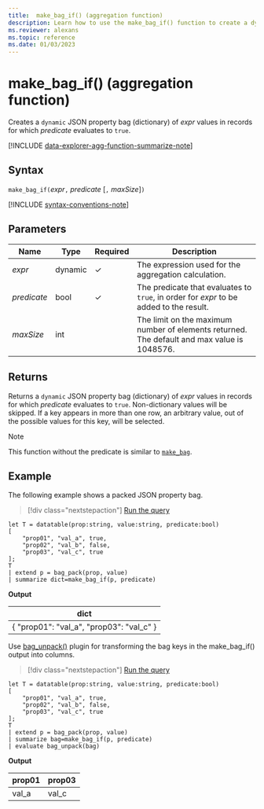 ```yaml
---
title:  make_bag_if() (aggregation function)
description: Learn how to use the make_bag_if() function to create a dynamic JSON property bag of expression values where the predicate evaluates to true.
ms.reviewer: alexans
ms.topic: reference
ms.date: 01/03/2023
---
```

# make_bag_if() (aggregation function)

Creates a `dynamic` JSON property bag (dictionary) of *expr* values in records for which *predicate* evaluates to `true`.

[!INCLUDE [data-explorer-agg-function-summarize-note](../../includes/data-explorer-agg-function-summarize-note.md)]

## Syntax

`make_bag_if(`*expr*`,` *predicate* [`,` *maxSize*]`)`

[!INCLUDE [syntax-conventions-note](../../includes/syntax-conventions-note.md)]

## Parameters

| Name | Type | Required | Description |
|--|--|--|--|
| *expr* | dynamic | &check; | The expression used for the aggregation calculation. |
| *predicate* | bool | &check; | The predicate that evaluates to `true`, in order for *expr* to be added to the result. |
| *maxSize* | int |  | The limit on the maximum number of elements returned. The default and max value is 1048576. |

## Returns

Returns a `dynamic` JSON property bag (dictionary) of *expr* values in records for which *predicate* evaluates to `true`. Non-dictionary values will be skipped.
If a key appears in more than one row, an arbitrary value, out of the possible values for this key, will be selected.

> [!NOTE]
> This function without the predicate is similar to [`make_bag`](./make-bag-aggfunction.md).

## Example

The following example shows a packed JSON property bag.

> [!div class="nextstepaction"]
> <a href="https://dataexplorer.azure.com/clusters/help/databases/Samples?query=H4sIAAAAAAAAA1WOywqDQAxF9/MVwZXCLPrYWfwLd0Uko1EGRx1mYimlH99YtNhkc8O5geOIoYQCWmRZ4yj1YfZ55GCnXsMD3UK/ywdqbYNMuZlnl6m7Aplk/TidEw2J1GuUwGEhfYCXHRoJHbr4R687bbZXVd1Uqd5AT6apBS9+BvvaYzN89TavTCpxGUcM9kUgZlyMOFC9dm2X+oNw9gEXEDu16AAAAA==" target="_blank">Run the query</a>

```kusto
let T = datatable(prop:string, value:string, predicate:bool)
[
    "prop01", "val_a", true,
    "prop02", "val_b", false,
    "prop03", "val_c", true
];
T
| extend p = bag_pack(prop, value)
| summarize dict=make_bag_if(p, predicate)
```

**Output**

|dict|
|----|
|{ "prop01": "val_a", "prop03": "val_c" } |

Use [bag_unpack()](bag-unpackplugin.md) plugin for transforming the bag keys in the make_bag_if() output into columns.

> [!div class="nextstepaction"]
> <a href="https://dataexplorer.azure.com/clusters/help/databases/Samples?query=H4sIAAAAAAAAA1WOzQqDMBCE73mKxZNCDv25WXwLb6XIxqwSjBpiUkrpw3cjWuzuZZb5ZhlLAWqoQGPgVZZy52dXLsGbqZfwRBvpdzlP2rQYqFTzbAtxF8CTpcTpnEnIGG+QRfCR5MG87KZi0aFd/tzr7rZbVDxuohYfoFegSYPjfgr7xmE7rPW2XgUjSxxH9OZNiahGHKhJqOlyd+ibSEoZ1uurOK3PWBZfye97QAIBAAA=" target="_blank">Run the query</a>

```kusto
let T = datatable(prop:string, value:string, predicate:bool)
[
    "prop01", "val_a", true,
    "prop02", "val_b", false,
    "prop03", "val_c", true
];
T
| extend p = bag_pack(prop, value)
| summarize bag=make_bag_if(p, predicate)
| evaluate bag_unpack(bag)
```

**Output**

|prop01|prop03|
|---|---|
|val_a|val_c|
